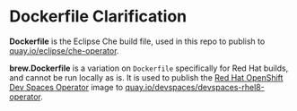 # Dockerfile Clarification

**Dockerfile** is the Eclipse Che build file, used in this repo to publish to [quay.io/eclipse/che-operator](https://quay.io/repository/eclipse/che-operator?tab=tags).

**brew.Dockerfile** is a variation on `Dockerfile` specifically for Red Hat builds, and cannot be run locally as is. It is used to publish the [Red Hat OpenShift Dev Spaces Operator](https://github.com/redhat-developer/devspaces-images/tree/devspaces-3-rhel-8/devspaces-operator) image to [quay.io/devspaces/devspaces-rhel8-operator](https://quay.io/repository/devspaces/devspaces-rhel8-operator?tab=tags).
